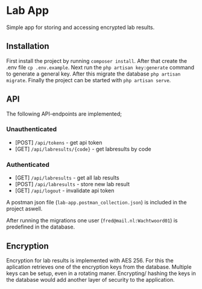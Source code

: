# Lab App

Simple app for storing and accessing encrypted lab results.

## Installation

First install the project by running `composer install`. After that create the .env file `cp .env.example`. Next run the `php artisan key:generate` command to generate a general key. After this migrate the database `php artisan migrate`. Finally the project can be started with `php artisan serve`.

## API
The following API-endpoints are implemented;
### Unauthenticated
- [POST] `/api/tokens` - get api token
- [GET] `/api/labresults/{code}` - get labresults by code
### Authenticated
- [GET] `/api/labresults` - get all lab results
- [POST] `/api/labresults` - store new lab result
- [GET] `/api/logout` - invalidate api token

A postman json file (`lab-app.postman_collection.json`) is included in the project aswell. 

After running the migrations one user (`fred@mail.nl:Wachtwoord01`) is predefined in the database.

## Encryption
Encryption for lab results is implemented with AES 256. For this the aplication retrieves one of the encryption keys from the database. Multiple keys can be setup, even in a rotating maner. Encrypting/ hashing the keys in the database would add another layer of security to the application.